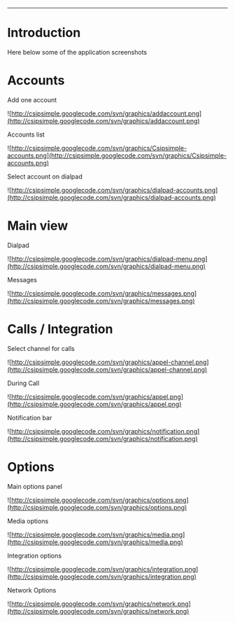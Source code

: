 

---


# Introduction #
Here below some of the application screenshots

# Accounts #
Add one account

![http://csipsimple.googlecode.com/svn/graphics/addaccount.png](http://csipsimple.googlecode.com/svn/graphics/addaccount.png)

Accounts list

![http://csipsimple.googlecode.com/svn/graphics/Csipsimple-accounts.png](http://csipsimple.googlecode.com/svn/graphics/Csipsimple-accounts.png)

Select account on dialpad

![http://csipsimple.googlecode.com/svn/graphics/dialpad-accounts.png](http://csipsimple.googlecode.com/svn/graphics/dialpad-accounts.png)

# Main view #

Dialpad

![http://csipsimple.googlecode.com/svn/graphics/dialpad-menu.png](http://csipsimple.googlecode.com/svn/graphics/dialpad-menu.png)

Messages

![http://csipsimple.googlecode.com/svn/graphics/messages.png](http://csipsimple.googlecode.com/svn/graphics/messages.png)

# Calls / Integration #

Select channel for calls

![http://csipsimple.googlecode.com/svn/graphics/appel-channel.png](http://csipsimple.googlecode.com/svn/graphics/appel-channel.png)

During Call

![http://csipsimple.googlecode.com/svn/graphics/appel.png](http://csipsimple.googlecode.com/svn/graphics/appel.png)

Notification bar

![http://csipsimple.googlecode.com/svn/graphics/notification.png](http://csipsimple.googlecode.com/svn/graphics/notification.png)

# Options #

Main options panel

![http://csipsimple.googlecode.com/svn/graphics/options.png](http://csipsimple.googlecode.com/svn/graphics/options.png)

Media options

![http://csipsimple.googlecode.com/svn/graphics/media.png](http://csipsimple.googlecode.com/svn/graphics/media.png)

Integration options

![http://csipsimple.googlecode.com/svn/graphics/integration.png](http://csipsimple.googlecode.com/svn/graphics/integration.png)

Network Options

![http://csipsimple.googlecode.com/svn/graphics/network.png](http://csipsimple.googlecode.com/svn/graphics/network.png)